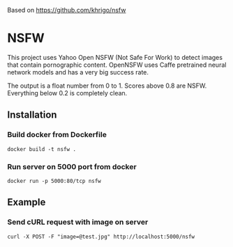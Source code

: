 Based on https://github.com/khrigo/nsfw

# NSFW

This project uses Yahoo Open NSFW (Not Safe For Work) to detect images that contain pornographic content. OpenNSFW uses Caffe pretrained neural network models and has a very big success rate.

The output is a float number from 0 to 1. Scores above 0.8 are NSFW. Everything below 0.2 is completely clean.

## Installation

### Build docker from Dockerfile
```
docker build -t nsfw .
```

### Run server on 5000 port from docker
```
docker run -p 5000:80/tcp nsfw
```

## Example
### Send cURL request with image on server
```
curl -X POST -F "image=@test.jpg" http://localhost:5000/nsfw
```
